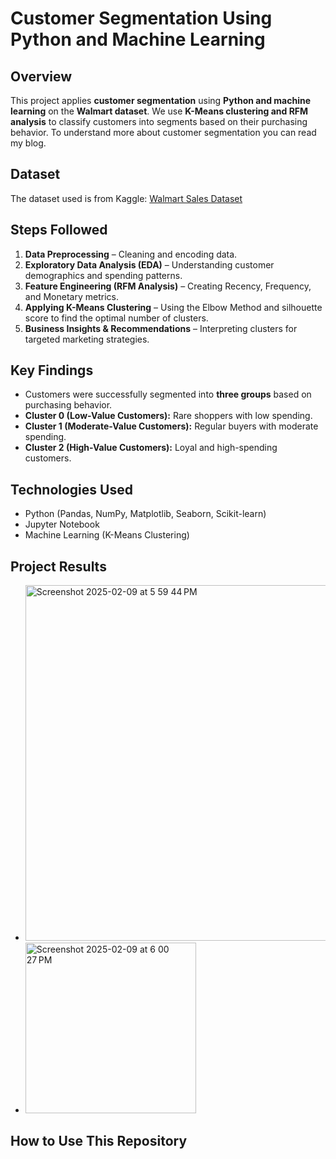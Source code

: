 
# Customer Segmentation Using Python and Machine Learning 

## Overview
This project applies **customer segmentation** using **Python and machine learning** on the **Walmart dataset**. We use **K-Means clustering and RFM analysis** to classify customers into segments based on their purchasing behavior. To understand more about customer segmentation you can read my blog.

## Dataset
The dataset used is from Kaggle: [Walmart Sales Dataset](https://www.kaggle.com/datasets/devarajv88/walmart-sales-dataset)

## Steps Followed
1. **Data Preprocessing** – Cleaning and encoding data.
2. **Exploratory Data Analysis (EDA)** – Understanding customer demographics and spending patterns.
3. **Feature Engineering (RFM Analysis)** – Creating Recency, Frequency, and Monetary metrics.
4. **Applying K-Means Clustering** – Using the Elbow Method and silhouette score to find the optimal number of clusters.
5. **Business Insights & Recommendations** – Interpreting clusters for targeted marketing strategies.

## Key Findings
- Customers were successfully segmented into **three groups** based on purchasing behavior.
- **Cluster 0 (Low-Value Customers):** Rare shoppers with low spending.
- **Cluster 1 (Moderate-Value Customers):** Regular buyers with moderate spending.
- **Cluster 2 (High-Value Customers):** Loyal and high-spending customers.

## Technologies Used
- Python (Pandas, NumPy, Matplotlib, Seaborn, Scikit-learn)
- Jupyter Notebook
- Machine Learning (K-Means Clustering)

## Project Results
- <img width="569" alt="Screenshot 2025-02-09 at 5 59 44 PM" src="https://github.com/user-attachments/assets/e8576cea-0871-4f32-bb15-1e3ffbc756c1" />
- <img width="273" alt="Screenshot 2025-02-09 at 6 00 27 PM" src="https://github.com/user-attachments/assets/c9c90bfb-a024-46a2-80dd-11c80ee9416f" />


## How to Use This Repository
